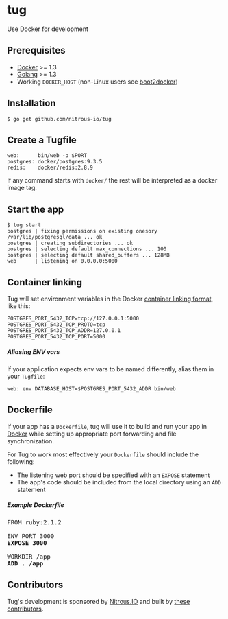 # tug

Use Docker for development

## Prerequisites

* [Docker][docker] >= 1.3
* [Golang][golang] >= 1.3
* Working `DOCKER_HOST` (non-Linux users see [boot2docker](http://boot2docker.io/))

## Installation

    $ go get github.com/nitrous-io/tug
    
## Create a Tugfile

    web:      bin/web -p $PORT
    postgres: docker/postgres:9.3.5
    redis:    docker/redis:2.8.9

If any command starts with `docker/` the rest will be interpreted as a docker image tag.

## Start the app

    $ tug start
    postgres | fixing permissions on existing onesory /var/lib/postgresql/data ... ok
    postgres | creating subdirectories ... ok
    postgres | selecting default max_connections ... 100
    postgres | selecting default shared_buffers ... 128MB
    web      | listening on 0.0.0.0:5000

## Container linking

Tug will set environment variables in the Docker [container linking format](https://docs.docker.com/userguide/dockerlinks/#environment-variables), like this:

    POSTGRES_PORT_5432_TCP=tcp://127.0.0.1:5000
    POSTGRES_PORT_5432_TCP_PROTO=tcp
    POSTGRES_PORT_5432_TCP_ADDR=127.0.0.1
    POSTGRES_PORT_5432_TCP_PORT=5000

##### Aliasing ENV vars

If your application expects env vars to be named differently, alias them in your `Tugfile`:

    web: env DATABASE_HOST=$POSTGRES_PORT_5432_ADDR bin/web

## Dockerfile

If your app has a `Dockerfile`, tug will use it to build and run your app in [Docker][docker] while setting up appropriate port forwarding and file synchronization.

For Tug to work most effectively your `Dockerfile` should include the following:

* The listening web port should be specified with an `EXPOSE` statement
* The app's code should be included from the local directory using an `ADD` statement

##### Example Dockerfile

<pre>
FROM ruby:2.1.2

ENV PORT 3000
<b>EXPOSE 3000</b>

WORKDIR /app
<b>ADD . /app</b>
</pre>

[docker]: https://www.docker.com/whatisdocker/
[golang]: http://golang.org/

## Contributors

Tug's development is sponsored by [Nitrous.IO](https://www.nitrous.io/) and built by [these contributors](https://github.com/nitrous-io/tug/graphs/contributors).